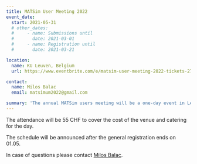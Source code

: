 ```yaml
---
title: MATSim User Meeting 2022
event_date:
  start: 2021-05-31
  # other_dates:
  #     - name: Submissions until
  #       date: 2021-03-01
  #     - name: Registration until
  #       date: 2021-03-21

location:
  name: KU Leuven, Belgium
  url: https://www.eventbrite.com/e/matsim-user-meeting-2022-tickets-276948700017

contact:
  name: Milos Balac
  email: matsimum2022@gmail.com

summary: 'The annual MATSim users meeting will be a one-day event in Leuven, Belgium, on 30-May-2022'
---
```


The attendance will be 55 CHF to cover the cost of the venue and catering for the day.

The schedule will be announced after the general registration ends on 01.05.

In case of questions please contact [Milos Balac](mailto:matsimum2022@gmail.com?subject=MUM2021).
